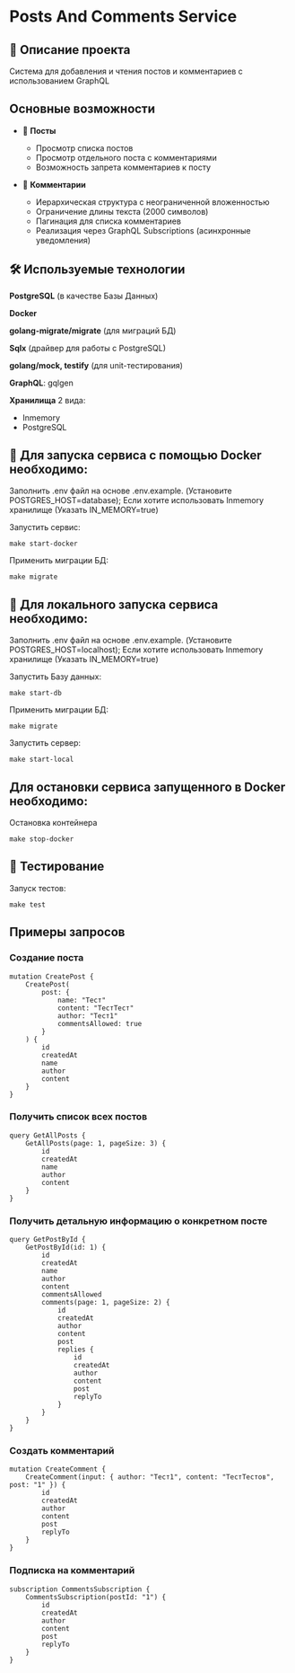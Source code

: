 # Posts And Comments Service

## 📌 Описание проекта

Система для добавления и чтения постов и комментариев с использованием GraphQL

## Основные возможности
- 📝 **Посты**
    - Просмотр списка постов
    - Просмотр отдельного поста с комментариями
    - Возможность запрета комментариев к посту

- 💬 **Комментарии**
    - Иерархическая структура с неограниченной вложенностью
    - Ограничение длины текста (2000 символов)
    - Пагинация для списка комментариев
    - Реализация через GraphQL Subscriptions (асинхронные уведомления)

## 🛠️ Используемые технологии

**PostgreSQL** (в качестве Базы Данных)

**Docker**

**golang-migrate/migrate** (для миграций БД)

**Sqlx** (драйвер для работы с PostgreSQL)

**golang/mock, testify** (для unit-тестирования)

**GraphQL**: gqlgen

**Хранилища** 2 вида:
- Inmemory 
- PostgreSQL

## 🔧 Для запуска сервиса c помощью Docker необходимо:

Заполнить .env файл на основе .env.example. (Установите POSTGRES_HOST=database); Если хотите использовать Inmemory хранилище
(Указать IN_MEMORY=true)

Запустить сервис:
```
make start-docker
```
Применить миграции БД:
```
make migrate
```

## 🔧 Для локального запуска сервиса необходимо:

Заполнить .env файл на основе .env.example. (Установите POSTGRES_HOST=localhost); Если хотите использовать Inmemory хранилище 
(Указать IN_MEMORY=true) 

Запустить Базу данных:
```
make start-db
```
Применить миграции БД:
```
make migrate
```
Запустить сервер:
```
make start-local
```
## Для остановки сервиса запущенного в Docker необходимо:
Остановка контейнера
```
make stop-docker
```

## 🐳 Тестирование

Запуск тестов:
```
make test
```
## Примеры запросов

### Создание поста

```
mutation CreatePost {
    CreatePost(
        post: {
            name: "Тест"
            content: "ТестТест"
            author: "Тест1"
            commentsAllowed: true
        }
    ) {
        id
        createdAt
        name
        author
        content
    }
}
```


### Получить список всех постов

```
query GetAllPosts {
    GetAllPosts(page: 1, pageSize: 3) {
        id
        createdAt
        name
        author
        content
    }
}
```


### Получить детальную информацию о конкретном посте
```
query GetPostById {
    GetPostById(id: 1) {
        id
        createdAt
        name
        author
        content
        commentsAllowed
        comments(page: 1, pageSize: 2) {
            id
            createdAt
            author
            content
            post
            replies {
                id
                createdAt
                author
                content
                post
                replyTo
            }
        }
    }
}
```

### Создать комментарий

```
mutation CreateComment {
    CreateComment(input: { author: "Тест1", content: "ТестТестов", post: "1" }) {
        id
        createdAt
        author
        content
        post
        replyTo
    }
}
```


### Подписка на комментарий

```
subscription CommentsSubscription {
    CommentsSubscription(postId: "1") {
        id
        createdAt
        author
        content
        post
        replyTo
    }
}
```

